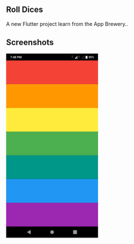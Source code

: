 ## Roll Dices

A new Flutter project learn from the App Brewery..

## Screenshots
<img src="https://github.com/vikrantmalla/xylophone/blob/master/screenshot/Screenshot_20200501-194814.png" width="250em" height="500em"/>
